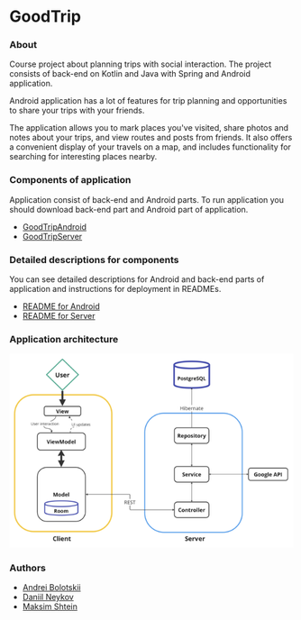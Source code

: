 # GoodTrip

### About

Course project about planning trips with social interaction. 
The project consists of back-end on Kotlin and Java with Spring and Android application.

Android application has a lot of features for trip
planning and opportunities to share your trips with your friends.

The application allows you to mark places you've visited, share photos and notes about your trips, and view routes and posts from friends. It also offers a convenient display of your travels on a map, and includes functionality for searching for interesting places nearby.

### Components of application

Application consist of back-end and Android parts. To run application you should download back-end part and Android part of application. 

* [GoodTripAndroid](https://github.com/GoodTripProject/GoodTripAndroid)
* [GoodTripServer](https://github.com/GoodTripProject/GoodTripServer)

### Detailed descriptions for components

You can see detailed descriptions for Android and back-end parts of application and instructions for deployment in READMEs.
* [README for Android](https://github.com/GoodTripProject/GoodTripAndroid/blob/main/README.md)
* [README for Server](https://github.com/GoodTripProject/GoodTripServer/blob/main/README.md)

### Application architecture

![img.png](assets/img.png)

### Authors

* [Andrei Bolotskii](https://github.com/andrewbolotsky)
* [Daniil Neykov](https://github.com/cowboymalboro1884)
* [Maksim Shtein](https://github.com/MaksimkaSH)

